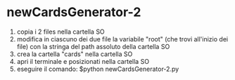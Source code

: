 # newCardsGenerator-2
1) copia i 2 files nella cartella SO
2) modifica in ciascuno dei due file la variabile "root" (che trovi all'inizio dei file) con la stringa del path assoluto della cartella SO
3) crea la cartella "cards" nella cartella SO
4) apri il terminale e posizionati nella cartella SO
5) eseguire il comando: $python newCardsGenerator-2.py

